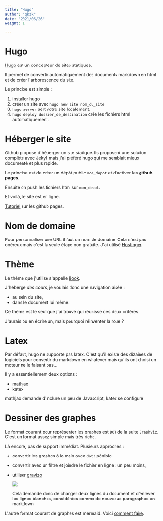 ```yaml
---
title: "Hugo"
author: "qkzk"
date: "2021/06/26"
weight: 1

---
```


# Hugo

[Hugo](https://gohugo.io/) est un concepteur de sites statiques.

Il permet de convertir automatiquement des documents markdown en html
et de créer l'arborescence du site.

Le principe est simple :

1. installer hugo
2. créer un site avec `hugo new site nom_du_site`
3. `hugo server` sert votre site localement.
4. `hugo deploy dossier_de_destination` crée les fichiers html automatiquement.

# Héberger le site

Github propose d'héberger un site statique. Ils proposent une solution
complète avec Jekyll mais j'ai préféré hugo qui me semblait mieux documenté
et plus rapide.

Le principe est de créer un dépôt public `mon_depot` et d'activer les **github pages**.

Ensuite on push les fichiers html sur `mon_depot`.

Et voilà, le site est en ligne.

[Tutoriel](https://developer.mozilla.org/fr/docs/Learn/Common_questions/Using_Github_pages) sur les github pages.

# Nom de domaine

Pour personnaliser une URL il faut un nom de domaine. Cela n'est pas onéreux
mais c'est la seule étape non gratuite. J'ai utilisé [Hostinger](https://www.hostinger.com/).

# Thème

Le thème que j'utilise s'appelle [Book](https://themes.gohugo.io/hugo-book/).

J'héberge _des cours_, je voulais donc une navigation aisée :

* au sein du site,
* dans le document lui même.

Ce thème est le seul que j'ai trouvé qui réunisse ces deux critères.

J'aurais pu en écrire un, mais pourquoi réinventer la roue ?

# Latex

Par défaut, hugo ne supporte pas latex. C'est qu'il existe des dizaines
de logiciels pour convertir du markdown en whatever mais qu'ils ont choisi
un moteur ne le faisant pas...

Il y a essentiellement deux options :

* [mathjax](https://geoffruddock.com/math-typesetting-in-hugo/)
* [katex](https://eankeen.github.io/blog/posts/render-latex-with-katex-in-hugo-blog/)

mathjax demande d'inclure un peu de Javascript, katex se configure 

# Dessiner des graphes

Le format courant pour représenter les graphes est `DOT` de la suite `GraphViz`.
C'est un format assez simple mais très riche.

Là encore, pas de support immédiat. Plusieurs approches :

* convertir les graphes à la main avec  `dot` : pénible
* convertir avec un filtre et joindre le fichier en ligne : un peu moins,
* utiliser [gravizo](https://www.gravizo.com/)

    <img src='https://g.gravizo.com/svg?
     digraph G {
       main -> parse -> execute;
       main -> init;
       main -> cleanup;
       execute -> make_string;
       execute -> printf
       init -> make_string;
       main -> printf;
       execute -> compare;
     }
    '/>

    Cela demande donc de changer deux lignes du document et d'enlever les lignes
    blanches, considérées comme de nouveaux paragraphes en markdown

L'autre format courant de graphes est mermaid. Voici [comment faire](https://codewithhugo.com/mermaid-js-hugo-shortcode/). 
